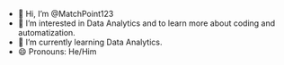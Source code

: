 - 👋 Hi, I’m @MatchPoint123
- 👀 I’m interested in Data Analytics and to learn more about coding and automatization. 
- 🌱 I’m currently learning Data Analytics. 
- 😄 Pronouns: He/Him

<!---
MatchPoint123/MatchPoint123 is a ✨ special ✨ repository because its `README.md` (this file) appears on your GitHub profile.
You can click the Preview link to take a look at your changes.
--->
